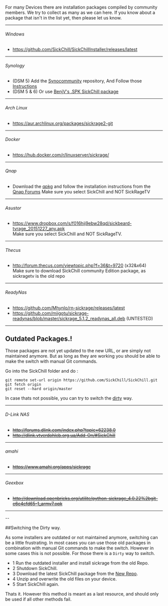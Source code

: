 
For many Devices there are installation packages compiled by community members. We try to collect as many as we can here. If you know about a package that isn't in the list yet, then please let us know.  


---

###### Windows
* https://github.com/SickChill/SickChillInstaller/releases/latest

---

###### Synology
* (DSM 5) Add the [Synocommunity](https://synocommunity.com/#easy-install) repository, And Follow those [Instructions](https://github.com/SickChill/SickChill/wiki/Switching-your-Synology's-SickChill-to-the-new-repository#install-sickrage)  
* (DSM 5 & 6) Or use [BenjV's .SPK SickChill package](https://github.com/BenjV/SYNO-packages/raw/master/SickChill%20DSM%206%20noarch%20V1.0.spk)

---

###### Arch Linux
* https://aur.archlinux.org/packages/sickrage2-git

---

###### Docker
* https://hub.docker.com/r/linuxserver/sickrage/

---

###### Qnap 
* Download the [qpkg](https://www.dropbox.com/s/j1svazqdi9ieq82/SickBeard-TVRage_151227.qpkg) and follow the installation instructions from the [Qnap Forums](http://forum.qnap.com/viewtopic.php?f=223&t=118366#p525730)
Make sure you select SickChill and NOT SickRageTV<br/>

---

###### Asustor
* https://www.dropbox.com/s/f016hij9ebw28qd/sickbeard-tvrage_20151227_any.apk  
Make sure you select SickChill and NOT SickRageTV.

---

###### Thecus

* http://forum.thecus.com/viewtopic.php?f=36&t=9720 (x32&x64)  
Make sure to download SickChill community Edition package, as sickragetv is the old repo

---

###### ReadyNas

* https://github.com/Mhynlo/rn-sickrage/releases/latest  
* https://github.com/miigotu/sickrage-readynas/blob/master/sickrage_5.1.2_readynas_all.deb (UNTESTED)  

---

## Outdated Packages.!  

Those packages are not yet updated to the new URL, or are simply not maintained anymore. But as long as they are working you should be able to make the switch with manual Git commands.  


Go into the SickChill folder and do :  

```
git remote set-url origin https://github.com/SickChill/SickChill.git
git fetch origin
git reset --hard origin/master
```

In case thats not possible, you can try to switch the [dirty](https://github.com/SickChill/SickChill/wiki/SickChill-installation-packages#switching-the-dirty-way) way.

---


###### D-Link NAS
* ~~http://forums.dlink.com/index.php?topic=62238.0~~  
* ~~http://dlink.vtverdohleb.org.ua/Add-On/#SickChill~~  

---

###### amahi  
* ~~https://www.amahi.org/apps/sickrage~~  

---

###### Geexbox

* ~~http://download.openbricks.org/utilite/python-sickrage_4.0.22%2bgit-e6c4cfd65-1_armv7.opk~~  

---



--



##Switching the Dirty way.  

As some installers are outdated or not maintained anymore, switching can be a little frustrating.
In most cases you can use those old packages in combination with manual Git commands to make the switch.
However in some cases this is not possible. For those there is a `Dirty` way to switch.

* 1 Run the outdated installer and install sickrage from the old Repo.
* 2 Shutdown SickChill.
* 3 Download the latest SickChill package from the [New Repo](https://github.com/SickChill/SickChill/archive/master.zip).
* 4 Unzip and overwrite the old files on your device.
* 5 Start SickChill again.

Thats it. 
However this method is meant as a last resource, and should only be used if all other methods fail.



